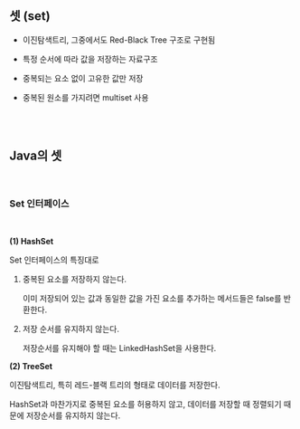 ## 셋 (set)

- 이진탐색트리, 그중에서도 Red-Black Tree 구조로 구현됨

- 특정 순서에 따라 값을 저장하는 자료구조

- 중복되는 요소 없이 고유한 값만 저장

- 중복된 원소를 가지려면 multiset 사용

<br>
<br>

## Java의 셋
<br>

### Set 인터페이스
<br>

**(1) HashSet**

Set 인터페이스의 특징대로
1) 중복된 요소를 저장하지 않는다.

   이미 저장되어 있는 값과 동일한 값을 가진 요소를 추가하는 메서드들은 false를 반환한다.
2) 저장 순서를 유지하지 않는다.

   저장순서를 유지해야 할 때는 LinkedHashSet을 사용한다.

**(2) TreeSet**

이진탐색트리, 특히 레드-블랙 트리의 형태로 데이터를 저장한다.

HashSet과 마찬가지로 중복된 요소를 허용하지 않고, 데이터를 저장할 때 정렬되기 때문에 저장순서를 유지하지 않는다. 





